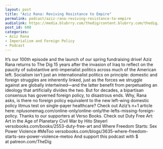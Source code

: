```yaml
---
layout: post
title: "Aziz Rana: Reviving Resistance to Empire"
permalink: podcast/aziz-rana-reviving-resistance-to-empire
audiolink: https://media.blubrry.com/thedig/content.blubrry.com/thedig/The_Dig_-_EP_100_-_Rana.mp3
post_id: 600
categories: 
- Aziz Rana
- Imperialism and Foreign Policy
- Podcast
---
```


It’s our 100th episode and the launch of our spring fundraising drive! Aziz Rana returns to The Dig 15 years after the invasion of Iraq to reflect on the paucity of substantive anti-imperialist politics across much of the American left. Socialism isn’t just an internationalist politics on principle: domestic and foreign struggles are inherently linked, just as the forces we struggle against are globally intertwined—and the latter benefit from perpetuating an ideology that artificially divides the two. But for decades, a bipartisan consensus has governed foreign policy, to disastrous ends. Why, Rana asks, is there no foreign policy equivalent to the new left-wing domestic policy litmus test on single-payer healthcare? Check out Aziz’s n+1 article here: nplusonemag.com/online-only/online-only/the-lefts-missing-foreign-policy. Thanks to our supporters at Verso Books. Check out Duty Free Art: Art in the Age of Planetary Civil War by Hito Steyerl versobooks.com/books/2553-duty-free-art and Where Freedom Starts: Sex Power Violence #MeToo versobooks.com/blogs/3635-where-freedom-starts-sex-power-violence-metoo And support this podcast with $ at patreon.com/TheDig